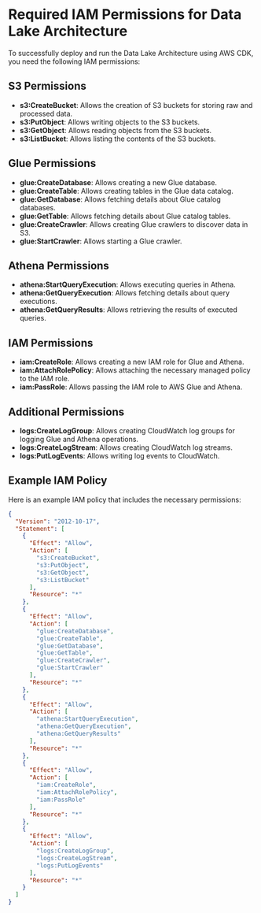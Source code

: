 # Required IAM Permissions for Data Lake Architecture

To successfully deploy and run the Data Lake Architecture using AWS CDK, you need the following IAM permissions:

## S3 Permissions
- **s3:CreateBucket**: Allows the creation of S3 buckets for storing raw and processed data.
- **s3:PutObject**: Allows writing objects to the S3 buckets.
- **s3:GetObject**: Allows reading objects from the S3 buckets.
- **s3:ListBucket**: Allows listing the contents of the S3 buckets.

## Glue Permissions
- **glue:CreateDatabase**: Allows creating a new Glue database.
- **glue:CreateTable**: Allows creating tables in the Glue data catalog.
- **glue:GetDatabase**: Allows fetching details about Glue catalog databases.
- **glue:GetTable**: Allows fetching details about Glue catalog tables.
- **glue:CreateCrawler**: Allows creating Glue crawlers to discover data in S3.
- **glue:StartCrawler**: Allows starting a Glue crawler.

## Athena Permissions
- **athena:StartQueryExecution**: Allows executing queries in Athena.
- **athena:GetQueryExecution**: Allows fetching details about query executions.
- **athena:GetQueryResults**: Allows retrieving the results of executed queries.

## IAM Permissions
- **iam:CreateRole**: Allows creating a new IAM role for Glue and Athena.
- **iam:AttachRolePolicy**: Allows attaching the necessary managed policy to the IAM role.
- **iam:PassRole**: Allows passing the IAM role to AWS Glue and Athena.

## Additional Permissions
- **logs:CreateLogGroup**: Allows creating CloudWatch log groups for logging Glue and Athena operations.
- **logs:CreateLogStream**: Allows creating CloudWatch log streams.
- **logs:PutLogEvents**: Allows writing log events to CloudWatch.

## Example IAM Policy
Here is an example IAM policy that includes the necessary permissions:

```json
{
  "Version": "2012-10-17",
  "Statement": [
    {
      "Effect": "Allow",
      "Action": [
        "s3:CreateBucket",
        "s3:PutObject",
        "s3:GetObject",
        "s3:ListBucket"
      ],
      "Resource": "*"
    },
    {
      "Effect": "Allow",
      "Action": [
        "glue:CreateDatabase",
        "glue:CreateTable",
        "glue:GetDatabase",
        "glue:GetTable",
        "glue:CreateCrawler",
        "glue:StartCrawler"
      ],
      "Resource": "*"
    },
    {
      "Effect": "Allow",
      "Action": [
        "athena:StartQueryExecution",
        "athena:GetQueryExecution",
        "athena:GetQueryResults"
      ],
      "Resource": "*"
    },
    {
      "Effect": "Allow",
      "Action": [
        "iam:CreateRole",
        "iam:AttachRolePolicy",
        "iam:PassRole"
      ],
      "Resource": "*"
    },
    {
      "Effect": "Allow",
      "Action": [
        "logs:CreateLogGroup",
        "logs:CreateLogStream",
        "logs:PutLogEvents"
      ],
      "Resource": "*"
    }
  ]
}
